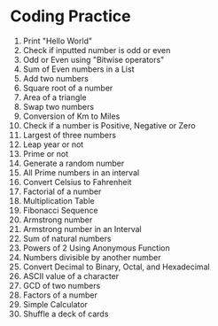 # Coding Practice

1) Print "Hello World"
2) Check if inputted number is odd or even
3) Odd or Even using "Bitwise operators"
4) Sum of Even numbers in a List
5) Add two numbers
6) Square root of a number
7) Area of a triangle
8) Swap two numbers
9) Conversion of Km to Miles 
10) Check if a number is Positive, Negative or Zero
11) Largest of three numbers
12) Leap year or not
13) Prime or not
14) Generate a random number
15) All Prime numbers in an interval
16) Convert Celsius to Fahrenheit
17) Factorial of a number
18) Multiplication Table
19) Fibonacci Sequence 
20) Armstrong number
21) Armstrong number in an Interval
22) Sum of natural numbers
23) Powers of 2 Using Anonymous Function
24) Numbers divisible by another number
25) Convert Decimal to Binary, Octal, and Hexadecimal
26) ASCII value of a character
27) GCD of two numbers
28) Factors of a number
29) Simple Calculator
30) Shuffle a deck of cards